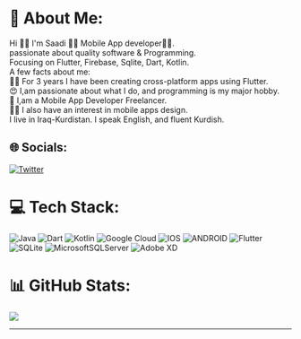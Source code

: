 # 💫 About Me:
Hi 👋🏻 I'm Saadi 💙📱 Mobile App developer👩‍💻.<br>passionate about quality software & Programming.<br>Focusing on Flutter, Firebase, Sqlite, Dart, Kotlin.<br>A few facts about me:<br>👩‍💻 For 3 years I have been creating cross-platform apps using Flutter.<br>😍 I,am passionate about what I do, and programming is my major hobby.<br>💙 I,am a Mobile App Developer Freelancer.<br>✍🏻 I also have an interest in mobile apps design.<br>I live in Iraq-Kurdistan. I speak English, and fluent Kurdish.
## 🌐 Socials:

[![Twitter](https://img.shields.io/badge/Twitter-%231DA1F2.svg?logo=Twitter&logoColor=white)](https://twitter.com/sa3diprogrammer) 
# 💻 Tech Stack:

![Java](https://img.shields.io/badge/java-%23ED8B00.svg?style=for-the-badge&logo=java&logoColor=white) ![Dart](https://img.shields.io/badge/dart-%230175C2.svg?style=for-the-badge&logo=dart&logoColor=white) ![Kotlin](https://img.shields.io/badge/kotlin-%230095D5.svg?style=for-the-badge&logo=kotlin&logoColor=white) ![Google Cloud](https://img.shields.io/badge/Google%20Cloud-%234285F4.svg?style=for-the-badge&logo=google-cloud&logoColor=white) ![IOS](https://img.shields.io/badge/IOS-%2320232a.svg?style=for-the-badge&logo=apple&logoColor=white) ![ANDROID](https://img.shields.io/badge/android-%2320232a.svg?style=for-the-badge&logo=android&logoColor=%a4c639) ![Flutter](https://img.shields.io/badge/Flutter-%2302569B.svg?style=for-the-badge&logo=Flutter&logoColor=white) ![SQLite](https://img.shields.io/badge/sqlite-%2307405e.svg?style=for-the-badge&logo=sqlite&logoColor=white) ![MicrosoftSQLServer](https://img.shields.io/badge/Microsoft%20SQL%20Sever-CC2927?style=for-the-badge&logo=microsoft%20sql%20server&logoColor=white) ![Adobe XD](https://img.shields.io/badge/Adobe%20XD-470137?style=for-the-badge&logo=Adobe%20XD&logoColor=#FF61F6)
# 📊 GitHub Stats:
![](https://github-readme-stats.vercel.app/api?username=Sa3diDeveloper&theme=dark&hide_border=true&include_all_commits=true&count_private=true)<br/>


---
<!-- [![](https://visitcount.itsvg.in/api?id=Sa3diDeveloper&icon=0&color=0)](https://visitcount.itsvg.in)
 -->
<!-- Proudly created with GPRM ( https://gprm.itsvg.in ) -->

